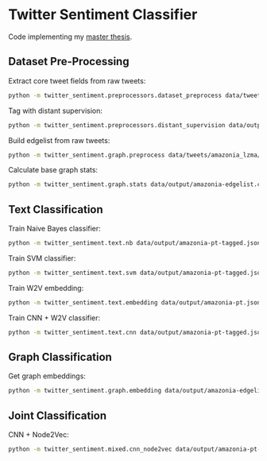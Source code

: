# Twitter Sentiment Classifier

Code implementing my [master thesis](https://github.com/brenoarosa/thesis).

## Dataset Pre-Processing
Extract core tweet fields from raw tweets:
```sh
python -m twitter_sentiment.preprocessors.dataset_preprocess data/tweets/amazonia_lzma/*.jsonlines.lzma -o data/output/amazonia-pt.jsonline.xz -l pt
```

Tag with distant supervision:
```sh
python -m twitter_sentiment.preprocessors.distant_supervision data/output/amazonia-pt.jsonline.xz -o data/output/amazonia-pt-tagged.jsonline.xz -l pt
```

Build edgelist from raw tweets:
```sh
python -m twitter_sentiment.graph.preprocess data/tweets/amazonia_lzma/*.jsonlines.lzma -o data/output/amazonia-edgelist.csv
```

Calculate base graph stats:
```sh
python -m twitter_sentiment.graph.stats data/output/amazonia-edgelist.csv -o data/output/amazonia-graph-stats.json
```

## Text Classification
Train Naive Bayes classifier:
```sh
python -m twitter_sentiment.text.nb data/output/amazonia-pt-tagged.jsonline.xz -mo models/amazonia-pt-nb.pickle -vo models/amazonia-pt-nb-vectorizer.pickle
```

Train SVM classifier:
```sh
python -m twitter_sentiment.text.svm data/output/amazonia-pt-tagged.jsonline.xz -mo models/amazonia-pt-svm.pickle -vo models/amazonia-pt-svm-vectorizer.pickle
```

Train W2V embedding:
```sh
python -m twitter_sentiment.text.embedding data/output/amazonia-pt.jsonline.xz -o models/amazonia-pt-w2v.emb
```

Train CNN + W2V classifier:
```sh
python -m twitter_sentiment.text.cnn data/output/amazonia-pt-tagged.jsonline.xz -e models/amazonia-pt-w2v.emb -mo models/amazonia-pt-cnn.h5
```

## Graph Classification
Get graph embeddings:
```sh
python -m twitter_sentiment.graph.embedding data/output/amazonia-edgelist.csv -o models/amazonia-graph-embedding.emb
```

## Joint Classification
CNN + Node2Vec:
```sh
python -m twitter_sentiment.mixed.cnn_node2vec data/output/amazonia-pt-tagged.jsonline.xz -te models/amazonia-pt-w2v.emb -ue models/amazonia-graph-embedding.emb -mo models/amazonia-pt-cnn_node2vec.h5
```
